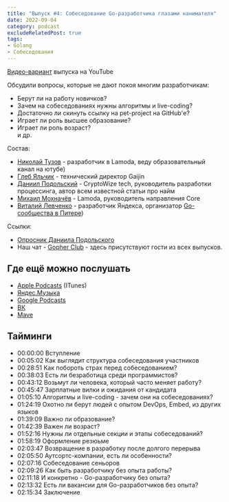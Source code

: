 ```yaml
---
title: "Выпуск #4: Собеседование Go-разработчика глазами нанимателя"
date: 2022-09-04
category: podcast
excludeRelatedPost: true
tags:
- Golang
- Собеседования
---
```

[Видео-вариант](https://youtu.be/SPj-Kg2fTCk) выпуска на YouTube

Обсудили вопросы, которые не дают покоя многим разработчикам:

- Берут ли на работу новичков?
- Зачем на собеседованиях нужны алгоритмы и live-coding?
- Достаточно ли скинуть ссылку на pet-project на GitHub'е?
- Играет ли роль высшее образование?
- Играет ли роль возраст?  
  и др.

<PlayerEmbedApple title="Выпуск #4: Собеседование Go-разработчика глазами нанимателя"
author="Go Get Podcast"
authorId="id1610745137"
episodeId="1000578337978"
/>

Состав:

- [Николай Тузов](https://t.me/justskiv) - разработчик в Lamoda, веду образовательный канал на ютубе)
- [Глеб Яльчик](https://t.me/gleb_yaltchik) - технический директор Gaijin
- [Даниил Подольский](http://t.me/onokonem) - CryptoWize tech, руководитель разработки процессинга, автор всем известной статьи про найм
- [Михаил Мохначёв](http://t.me/wErroRw) - Lamoda, руководитель направления Core
- [Виталий Левченко](https://t.me/upovod) - разработчик Яндекса, организатор [Go-сообщества в Питере](https://t.me/goleningrad))

<!-- more -->

Ссылки:
- [Опросник Даниила Подольского](https://habr.com/ru/company/oleg-bunin/blog/521582/)
- Наш чат - [Gopher Club](https://t.me/+RfalcB42UspmMDdi) - здесь присутствуют гости из всех выпусков.

## Где ещё можно послушать

- [Apple Podcasts](https://podcasts.apple.com/us/podcast/%D1%81%D0%BE%D0%B1%D0%B5%D1%81%D0%B5%D0%B4%D0%BE%D0%B2%D0%B0%D0%BD%D0%B8%D0%B5-go-%D1%80%D0%B0%D0%B7%D1%80%D0%B0%D0%B1%D0%BE%D1%82%D1%87%D0%B8%D0%BA%D0%B0-%D0%B3%D0%BB%D0%B0%D0%B7%D0%B0%D0%BC%D0%B8-%D0%BD%D0%B0%D0%BD%D0%B8%D0%BC%D0%B0%D1%82%D0%B5%D0%BB%D1%8F/id1610745137?i=1000578337978) (ITunes)
- [Яндес.Музыка](https://music.yandex.ru/album/21540938/track/107037251)
- [Google Podcasts](https://podcasts.google.com/feed/aHR0cHM6Ly9jbG91ZC5tYXZlLmRpZ2l0YWwvNDAxMDI/episode/ZmYyY2IxMTQtMDkxYi00MjgzLThlMGQtZTQ5NGUxZGU1MzFm?sa=X&ved=0CAUQkfYCahcKEwjQ3JbX_fv5AhUAAAAAHQAAAAAQBA)
- [ВК](https://vk.com/gogetpodcast?w=wall-210788342_5)
- [Mave](https://gogetpodcast.mave.digital/ep-4)

## Тайминги

- 00:00:00 Вступление
- 00:05:02 Как выглядит структура собеседования участников
- 00:28:51 Как побороть страх перед собеседованием?
- 00:38:03 Есть ли безработица среди программистов?
- 00:43:12 Возьмут ли человека, который часто меняет работу?
- 00:45:47 Зарплатные вилки и ожидания от кандидата
- 01:05:10 Алгоритмы и live-coding - зачем они на собеседованиях?
- 01:24:19 Охотно ли берут людей с опытом DevOps, Embed, из других языков
- 01:39:09 Важно ли образование?
- 01:42:39 Важен ли возраст?
- 01:52:16 Нужны ли отдельные секции и этапы собеседований?
- 01:58:19 Оформление резюьме
- 02:03:47 Возвращение в разработку после долгого перерыва
- 02:05:50 Аутсортс-компании, есть ли особенности?
- 02:07:16 Собеседование сеньоров
- 02:09:26 Как быть разработчику без опыта работы?
- 02:11:18 И конкретно - Go-разработчику без опыта?
- 02:13:32 Есть ли вакансии для Go-разработчиков без опыта?
- 02:15:34 Заключение

<Remark></Remark>